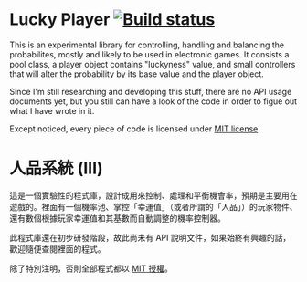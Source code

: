 Lucky Player [![Build status](https://ci.appveyor.com/api/projects/status/p7ty3tg3bvw9unpp?svg=true)](https://ci.appveyor.com/project/JLChnToZ/luckyplayer)
============

This is an experimental library for controlling, handling and balancing the probabilites, mostly and likely to be used in electronic games. It consists a pool class, a player object contains "luckyness" value, and small controllers that will alter the probability by its base value and the player object.

Since I'm still researching and developing this stuff, there are no API usage documents yet, but you still can have a look of the code in order to figue out what I have wrote in it.

Except noticed, every piece of code is licensed under [MIT license](LICENSE).

人品系統 (III)
=============

這是一個實驗性的程式庫，設計成用來控制、處理和平衡機會率，預期是主要用在遊戲的。裡面有一個機率池、掌控「幸運值」（或者所謂的「人品」）的玩家物件、還有數個根據玩家幸運值和其基數而自動調整的機率控制器。

此程式庫還在初步研發階段，故此尚未有 API 說明文件，如果始終有興趣的話，歡迎隨便查閱裡面的程式。

除了特別注明，否則全部程式都以 [MIT 授權](LICENSE)。
